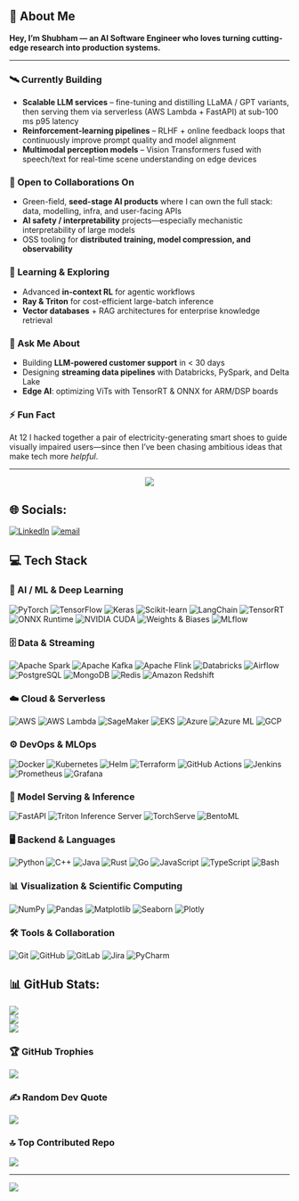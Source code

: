## 🚀 About Me

**Hey, I’m Shubham — an AI Software Engineer who loves turning cutting-edge research into production systems.**

---

### 🛰️ Currently Building
- **Scalable LLM services** – fine-tuning and distilling LLaMA / GPT variants, then serving them via serverless (AWS Lambda + FastAPI) at sub-100 ms p95 latency  
- **Reinforcement-learning pipelines** – RLHF + online feedback loops that continuously improve prompt quality and model alignment  
- **Multimodal perception models** – Vision Transformers fused with speech/text for real-time scene understanding on edge devices  

### 🤝 Open to Collaborations On
- Green-field, **seed-stage AI products** where I can own the full stack: data, modelling, infra, and user-facing APIs  
- **AI safety / interpretability** projects—especially mechanistic interpretability of large models  
- OSS tooling for **distributed training, model compression, and observability**

### 🌱 Learning & Exploring
- Advanced **in-context RL** for agentic workflows  
- **Ray & Triton** for cost-efficient large-batch inference  
- **Vector databases** + RAG architectures for enterprise knowledge retrieval  

### 💬 Ask Me About
- Building **LLM-powered customer support** in < 30 days  
- Designing **streaming data pipelines** with Databricks, PySpark, and Delta Lake  
- **Edge AI**: optimizing ViTs with TensorRT & ONNX for ARM/DSP boards  

### ⚡ Fun Fact
At 12 I hacked together a pair of electricity-generating smart shoes to guide visually impaired users—since then I’ve been chasing ambitious ideas that make tech more *helpful*.

---

<p align="center">
  <img src="https://skillicons.dev/icons?i=python,cpp,java,javascript,aws,pytorch,tensorflow,docker,kubernetes,fastapi,git,githubactions&perline=6"/>
</p>


## 🌐 Socials:
[![LinkedIn](https://img.shields.io/badge/LinkedIn-%230077B5.svg?logo=linkedin&logoColor=white)](https://linkedin.com/in/https://www.linkedin.com/in/shubhamsbhatt/) [![email](https://img.shields.io/badge/Email-D14836?logo=gmail&logoColor=white)](mailto:sssbhatt01@gmail.com) 


## 💻 Tech Stack

### 🧠 AI / ML & Deep Learning
![PyTorch](https://img.shields.io/badge/PyTorch-%23EE4C2C.svg?style=for-the-badge&logo=pytorch&logoColor=white)
![TensorFlow](https://img.shields.io/badge/TensorFlow-%23FF6F00.svg?style=for-the-badge&logo=TensorFlow&logoColor=white)
![Keras](https://img.shields.io/badge/Keras-%23D00000.svg?style=for-the-badge&logo=Keras&logoColor=white)
![Scikit-learn](https://img.shields.io/badge/Scikit--learn-%23F7931E.svg?style=for-the-badge&logo=scikit-learn&logoColor=white)
![LangChain](https://img.shields.io/badge/LangChain-%2336cfc9.svg?style=for-the-badge)
![TensorRT](https://img.shields.io/badge/TensorRT-%2300B140.svg?style=for-the-badge&logo=nvidia&logoColor=white)
![ONNX Runtime](https://img.shields.io/badge/ONNX-%230087C4.svg?style=for-the-badge&logo=onnx&logoColor=white)
![NVIDIA CUDA](https://img.shields.io/badge/CUDA-%2300B140.svg?style=for-the-badge&logo=nvidia&logoColor=white)
![Weights & Biases](https://img.shields.io/badge/W&B-%23FFBE00.svg?style=for-the-badge&logo=WeightsAndBiases&logoColor=black)
![MLflow](https://img.shields.io/badge/MLflow-%23d9ead3.svg?style=for-the-badge&logo=numpy&logoColor=blue)

### 🗄️ Data & Streaming
![Apache Spark](https://img.shields.io/badge/Spark-%23E25A1C.svg?style=for-the-badge&logo=apachespark&logoColor=white)
![Apache Kafka](https://img.shields.io/badge/Kafka-%230052CC.svg?style=for-the-badge&logo=apachekafka&logoColor=white)
![Apache Flink](https://img.shields.io/badge/Flink-%23E6526F.svg?style=for-the-badge&logo=apacheflink&logoColor=white)
![Databricks](https://img.shields.io/badge/Databricks-%23FF3621.svg?style=for-the-badge&logo=databricks&logoColor=white)
![Airflow](https://img.shields.io/badge/Airflow-%23017cee.svg?style=for-the-badge&logo=apacheairflow&logoColor=white)
![PostgreSQL](https://img.shields.io/badge/Postgres-%234169E1.svg?style=for-the-badge&logo=postgresql&logoColor=white)
![MongoDB](https://img.shields.io/badge/MongoDB-%234ea94b.svg?style=for-the-badge&logo=mongodb&logoColor=white)
![Redis](https://img.shields.io/badge/Redis-%23DC382D.svg?style=for-the-badge&logo=redis&logoColor=white)
![Amazon Redshift](https://img.shields.io/badge/Redshift-%23D00060.svg?style=for-the-badge&logo=amazonaws&logoColor=white)

### ☁️ Cloud & Serverless
![AWS](https://img.shields.io/badge/AWS-%23FF9900.svg?style=for-the-badge&logo=amazonaws&logoColor=white)
![AWS Lambda](https://img.shields.io/badge/Lambda-%23FF9900.svg?style=for-the-badge&logo=awslambda&logoColor=white)
![SageMaker](https://img.shields.io/badge/SageMaker-%23232F3E.svg?style=for-the-badge&logo=amazonaws&logoColor=white)
![EKS](https://img.shields.io/badge/EKS-%23232F3E.svg?style=for-the-badge&logo=amazonaws&logoColor=white)
![Azure](https://img.shields.io/badge/Azure-%230072C6.svg?style=for-the-badge&logo=microsoftazure&logoColor=white)
![Azure ML](https://img.shields.io/badge/Azure%20ML-%230072C6.svg?style=for-the-badge&logo=microsoftazure&logoColor=white)
![GCP](https://img.shields.io/badge/GCP-%234285F4.svg?style=for-the-badge&logo=googlecloud&logoColor=white)

### ⚙️ DevOps & MLOps
![Docker](https://img.shields.io/badge/Docker-%230db7ed.svg?style=for-the-badge&logo=docker&logoColor=white)
![Kubernetes](https://img.shields.io/badge/Kubernetes-%23326ce5.svg?style=for-the-badge&logo=Kubernetes&logoColor=white)
![Helm](https://img.shields.io/badge/Helm-%23000C80.svg?style=for-the-badge&logo=helm&logoColor=white)
![Terraform](https://img.shields.io/badge/Terraform-%235835CC.svg?style=for-the-badge&logo=terraform&logoColor=white)
![GitHub Actions](https://img.shields.io/badge/GitHub%20Actions-%232671E5.svg?style=for-the-badge&logo=githubactions&logoColor=white)
![Jenkins](https://img.shields.io/badge/Jenkins-%23D24939.svg?style=for-the-badge&logo=Jenkins&logoColor=white)
![Prometheus](https://img.shields.io/badge/Prometheus-%23E6522C.svg?style=for-the-badge&logo=prometheus&logoColor=white)
![Grafana](https://img.shields.io/badge/Grafana-%23F46800.svg?style=for-the-badge&logo=grafana&logoColor=white)

### 🔌 Model Serving & Inference
![FastAPI](https://img.shields.io/badge/FastAPI-%2300C7B7.svg?style=for-the-badge&logo=fastapi&logoColor=white)
![Triton Inference Server](https://img.shields.io/badge/Triton-IS-%2300B140.svg?style=for-the-badge&logo=nvidia&logoColor=white)
![TorchServe](https://img.shields.io/badge/TorchServe-%23EE4C2C.svg?style=for-the-badge&logo=pytorch&logoColor=white)
![BentoML](https://img.shields.io/badge/BentoML-%23F38B00.svg?style=for-the-badge)

### 🖥️ Backend & Languages
![Python](https://img.shields.io/badge/Python-%233776AB.svg?style=for-the-badge&logo=python&logoColor=white)
![C++](https://img.shields.io/badge/C++-%2300599C.svg?style=for-the-badge&logo=c%2B%2B&logoColor=white)
![Java](https://img.shields.io/badge/Java-%23ED8B00.svg?style=for-the-badge&logo=openjdk&logoColor=white)
![Rust](https://img.shields.io/badge/Rust-%23000000.svg?style=for-the-badge&logo=rust&logoColor=white)
![Go](https://img.shields.io/badge/Go-%2300ADD8.svg?style=for-the-badge&logo=go&logoColor=white)
![JavaScript](https://img.shields.io/badge/JS-%23F7DF1E.svg?style=for-the-badge&logo=javascript&logoColor=black)
![TypeScript](https://img.shields.io/badge/TS-%23007ACC.svg?style=for-the-badge&logo=typescript&logoColor=white)
![Bash](https://img.shields.io/badge/Bash-%234EAA25.svg?style=for-the-badge&logo=gnubash&logoColor=white)

### 📊 Visualization & Scientific Computing
![NumPy](https://img.shields.io/badge/NumPy-%23013243.svg?style=for-the-badge&logo=numpy&logoColor=white)
![Pandas](https://img.shields.io/badge/Pandas-%23150458.svg?style=for-the-badge&logo=pandas&logoColor=white)
![Matplotlib](https://img.shields.io/badge/Matplotlib-%23ffffff.svg?style=for-the-badge&logo=Matplotlib&logoColor=black)
![Seaborn](https://img.shields.io/badge/Seaborn-%23000000.svg?style=for-the-badge&logo=python&logoColor=white)
![Plotly](https://img.shields.io/badge/Plotly-%233F4F75.svg?style=for-the-badge&logo=plotly&logoColor=white)

### 🛠️ Tools & Collaboration
![Git](https://img.shields.io/badge/Git-%23F05033.svg?style=for-the-badge&logo=git&logoColor=white)
![GitHub](https://img.shields.io/badge/GitHub-%23121011.svg?style=for-the-badge&logo=github&logoColor=white)
![GitLab](https://img.shields.io/badge/GitLab-%23FC6D26.svg?style=for-the-badge&logo=gitlab&logoColor=white)
![Jira](https://img.shields.io/badge/Jira-%230A0FFF.svg?style=for-the-badge&logo=jira&logoColor=white)
![PyCharm](https://img.shields.io/badge/PyCharm-%23000000.svg?style=for-the-badge&logo=pycharm&logoColor=white)





## 📊 GitHub Stats:
![](https://github-readme-stats.vercel.app/api?username=Shubham-S-Bhatt&theme=dark&hide_border=false&include_all_commits=true&count_private=true)<br/>
![](https://nirzak-streak-stats.vercel.app/?user=Shubham-S-Bhatt&theme=dark&hide_border=false)<br/>
![](https://github-readme-stats.vercel.app/api/top-langs/?username=Shubham-S-Bhatt&theme=dark&hide_border=false&include_all_commits=true&count_private=true&layout=compact)

### 🏆 GitHub Trophies
![](https://github-profile-trophy.vercel.app/?username=Shubham-S-Bhatt&theme=radical&no-frame=false&no-bg=true&margin-w=4)

### ✍️ Random Dev Quote
![](https://quotes-github-readme.vercel.app/api?type=horizontal&theme=radical)

### 🔝 Top Contributed Repo
![](https://github-contributor-stats.vercel.app/api?username=Shubham-S-Bhatt&limit=5&theme=dark&combine_all_yearly_contributions=true)

---
[![](https://visitcount.itsvg.in/api?id=Shubham-S-Bhatt&icon=0&color=1)](https://visitcount.itsvg.in)

<!-- Proudly created with GPRM ( https://gprm.itsvg.in ) -->
